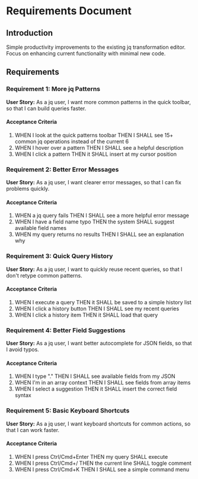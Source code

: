 # Requirements Document

## Introduction

Simple productivity improvements to the existing jq transformation editor. Focus on enhancing current functionality with minimal new code.

## Requirements

### Requirement 1: More jq Patterns

**User Story:** As a jq user, I want more common patterns in the quick toolbar, so that I can build queries faster.

#### Acceptance Criteria

1. WHEN I look at the quick patterns toolbar THEN I SHALL see 15+ common jq operations instead of the current 6
2. WHEN I hover over a pattern THEN I SHALL see a helpful description
3. WHEN I click a pattern THEN it SHALL insert at my cursor position

### Requirement 2: Better Error Messages

**User Story:** As a jq user, I want clearer error messages, so that I can fix problems quickly.

#### Acceptance Criteria

1. WHEN a jq query fails THEN I SHALL see a more helpful error message
2. WHEN I have a field name typo THEN the system SHALL suggest available field names
3. WHEN my query returns no results THEN I SHALL see an explanation why

### Requirement 3: Quick Query History

**User Story:** As a jq user, I want to quickly reuse recent queries, so that I don't retype common patterns.

#### Acceptance Criteria

1. WHEN I execute a query THEN it SHALL be saved to a simple history list
2. WHEN I click a history button THEN I SHALL see my recent queries
3. WHEN I click a history item THEN it SHALL load that query

### Requirement 4: Better Field Suggestions

**User Story:** As a jq user, I want better autocomplete for JSON fields, so that I avoid typos.

#### Acceptance Criteria

1. WHEN I type "." THEN I SHALL see available fields from my JSON
2. WHEN I'm in an array context THEN I SHALL see fields from array items
3. WHEN I select a suggestion THEN it SHALL insert the correct field syntax

### Requirement 5: Basic Keyboard Shortcuts

**User Story:** As a jq user, I want keyboard shortcuts for common actions, so that I can work faster.

#### Acceptance Criteria

1. WHEN I press Ctrl/Cmd+Enter THEN my query SHALL execute
2. WHEN I press Ctrl/Cmd+/ THEN the current line SHALL toggle comment
3. WHEN I press Ctrl/Cmd+K THEN I SHALL see a simple command menu